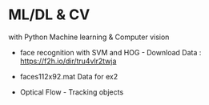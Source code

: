 # ML/DL & CV 
with Python
Machine learning &amp; Computer vision 

* face recognition with SVM and HOG - Download Data : https://f2h.io/dir/tru4vlr2twja

* faces112x92.mat Data for ex2 

* Optical Flow - Tracking objects
